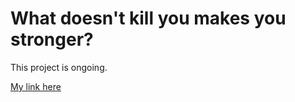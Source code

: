 # What doesn't kill you makes you stronger?

This project is ongoing. 

[My link here](newplot.html)

<!-- Embedding the Gist (test) -->
<script src="https://gist.github.com/Dunadan1997/a756f5c7a765692325f55cccbf65b924.js"></script>
